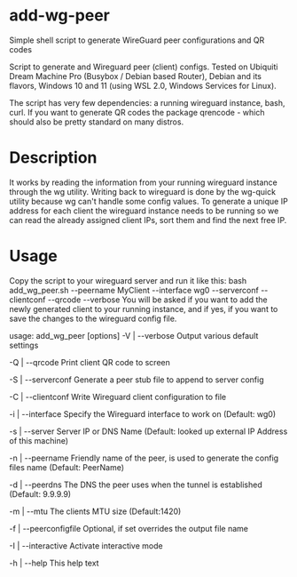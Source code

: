 # add-wg-peer
Simple shell script to generate WireGuard peer configurations and QR codes

Script to generate and Wireguard peer (client) configs. Tested on Ubiquiti Dream Machine Pro (Busybox / Debian based Router), Debian and its flavors, Windows 10 and 11 (using WSL 2.0, Windows Services for Linux).

The script has very few dependencies: a running wireguard instance, bash, curl. If you want to generate QR codes the package qrencode - which should also be pretty standard on many distros.

# Description
It works by reading the information from your running wireguard instance through the wg utility. Writing back to wireguard is done by the wg-quick utility because wg can't handle some config values. To generate a unique IP address for each client the wireguard instance needs to be running so we can read the already assigned client IPs, sort them and find the next free IP.

# Usage #
Copy the script to your wireguard server and run it like this:
bash add_wg_peer.sh --peername MyClient  --interface wg0 --serverconf --clientconf --qrcode --verbose
You will be asked if you want to add the newly generated client to your running instance, and if yes, if you want to save the changes to the wireguard config file.

usage: add_wg_peer [options]
-V | --verbose	  		Output various default settings

-Q | --qrcode		    	Print client QR code to screen

-S | --serverconf		  Generate a peer stub file to append to server config

-C | --clientconf	  	Write Wireguard client configuration to file

-i | --interface		  Specify the Wireguard interface to work on (Default: wg0)

-s | --server			    Server IP or DNS Name (Default: looked up external IP Address of this machine)

-n | --peername			  Friendly name of the peer, is used to generate the config files name (Default: PeerName)

-d | --peerdns			  The DNS the peer uses when the tunnel is established (Default: 9.9.9.9)

-m | --mtu				    The clients MTU size (Default:1420)

-f | --peerconfigfile	Optional, if set overrides the output file name

-I | --interactive	  Activate interactive mode

-h | --help			    	This help text

